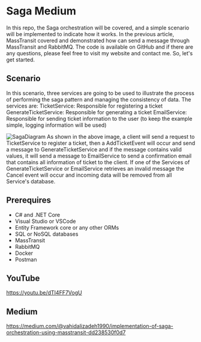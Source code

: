 # Saga Medium
In this repo, the Saga orchestration will be covered, and a simple scenario will be implemented to indicate how it works. In the previous article, MassTransit covered and demonstrated how can send a message through MassTransit and RabbitMQ. The code is available on GitHub and if there are any questions, please feel free to visit my website and contact me. So, let's get started.

## Scenario
In this scenario, three services are going to be used to illustrate the process of performing the saga pattern and managing the consistency of data. The services are:
TicketService: Responsible for registering a ticket
GenerateTicketService: Responsible for generating a ticket
EmailService: Responsible for sending ticket information to the user (to keep the example simple, logging information will be used)

![SagaDiagram](https://github.com/Vahidalizadeh7070/SagaStateMachine_Medium/assets/98050724/dddd4a19-078f-4518-a8b1-74653671e8eb)
As shown in the above image, a client will send a request to TicketService to register a ticket, then a AddTicketEvent will occur and send a message to GenerateTicketService and if the message contains valid values, it will send a message to EmailService to send a confirmation email that contains all information of ticket to the client. If one of the Services of GenerateTicketService or EmailService retrieves an invalid message the Cancel event will occur and incoming data will be removed from all Service's database.

## Prerequires
- C# and .NET Core
- Visual Studio or VSCode
- Entity Framework core or any other ORMs
- SQL or NoSQL databases
- MassTransit
- RabbitMQ
- Docker
- Postman

## YouTube 
https://youtu.be/dTI4FF7VogU 

## Medium 
https://medium.com/@vahidalizadeh1990/implementation-of-saga-orchestration-using-masstransit-dd238530f0d7
